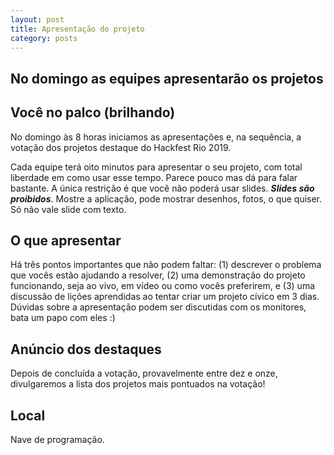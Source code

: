 ```yaml
---
layout: post
title: Apresentação do projeto
category: posts
---
```


No domingo as equipes apresentarão os projetos
---

## Você no palco (brilhando)

No domingo às 8 horas iniciamos as apresentações e, na sequência, a votação dos projetos destaque do Hackfest Rio 2019.

Cada equipe terá oito minutos para apresentar o seu projeto, com total liberdade em como usar esse tempo. Parece pouco mas dá para falar bastante. A única restrição é que você não poderá usar slides. ***Slides são proibidos***. Mostre a aplicação, pode mostrar desenhos, fotos, o que quiser. Só não vale slide com texto.


## O que apresentar

Há três pontos importantes que não podem faltar: (1) descrever o problema que vocês estão ajudando a resolver, (2) uma demonstração do projeto funcionando, seja ao vivo, em vídeo ou como vocês preferirem, e (3) uma discussão de lições aprendidas ao tentar criar um projeto cívico em 3 dias. Dúvidas sobre a apresentação podem ser discutidas com os monitores, bata um papo com eles :)

## Anúncio dos destaques

Depois de concluída a votação, provavelmente entre dez e onze, divulgaremos a lista dos projetos mais pontuados na votação!


## Local

Nave de programação.
